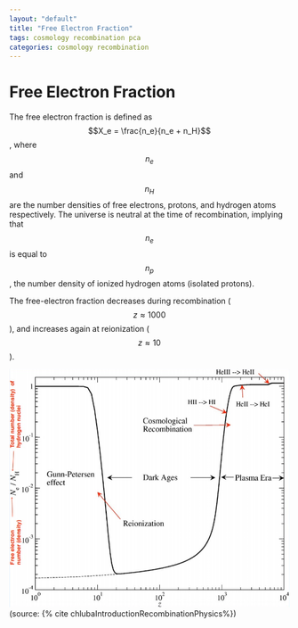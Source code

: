 ```yaml
---
layout: "default"
title: "Free Electron Fraction"
tags: cosmology recombination pca
categories: cosmology recombination
---
```


# Free Electron Fraction

The free electron fraction is defined as
$$X_e = \frac{n_e}{n_e + n_H}$$, where $$n_e$$ and $$n_H$$ are the number densities of free electrons, protons, and hydrogen atoms respectively. The universe is neutral at the time of recombination, implying that $$n_e$$ is equal to $$n_p$$, the number density of ionized hydrogen atoms (isolated protons).

The free-electron fraction decreases during recombination ($$z \approx 1000$$), and increases again at reionization ($$z \approx 10$$).

![](/assets/ionization-history.png) (source: {% cite chlubaIntroductionRecombinationPhysics%})

<!-- {% for tag in site.tags %} #{{tag[0]}}
{% endfor %} -->
